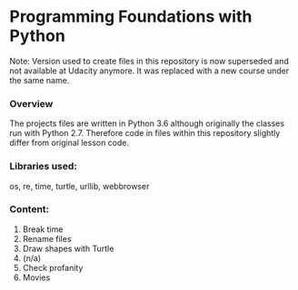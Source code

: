 # Programming Foundations with Python

Note: Version used to create files in this repository is now superseded and not available at Udacity anymore.
It was replaced with a new course under the same name.

### Overview
The projects files are written in Python 3.6 although originally the classes run with Python 2.7.
Therefore code in files within this repository slightly differ from original lesson code.

### Libraries used:
os, re, time, turtle, urllib, webbrowser

### Content:
1. Break time
2. Rename files
3. Draw shapes with Turtle
4. (n/a)
5. Check profanity
6. Movies